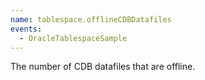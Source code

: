```yaml
---
name: tablespace.offlineCDBDatafiles
events:
  - OracleTablespaceSample
---
```


The number of CDB datafiles that are offline.